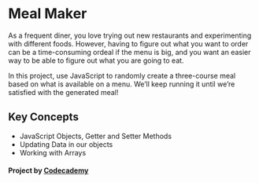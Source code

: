 # Meal Maker

As a frequent diner, you love trying out new restaurants and experimenting with different foods. However, having to figure out what you want to order can be a time-consuming ordeal if the menu is big, and you want an easier way to be able to figure out what you are going to eat.

In this project, use JavaScript to randomly create a three-course meal based on what is available on a menu.
We’ll keep running it until we’re satisfied with the generated meal!

## Key Concepts

- JavaScript Objects, Getter and Setter Methods
- Updating Data in our objects
- Working with Arrays

#### Project by [Codecademy](https://www.codecademy.com/)
